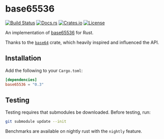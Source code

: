 # base65536
[![Build Status](https://travis-ci.org/nuew/base65536.svg?branch=master)](https://travis-ci.org/nuew/base65536)
[![Docs.rs](https://docs.rs/base65536/badge.svg)](https://docs.rs/base65536/)
[![Crates.io](https://img.shields.io/crates/v/base65536.svg)](https://crates.io/crates/base65536)
[![License](https://img.shields.io/github/license/mashape/apistatus.svg)](https://github.com/nuew/base65536/blob/master/LICENSE)

An implementation of [base65536][1] for Rust.

Thanks to the [`base64`][2] crate, which heavily inspired and influenced the API.

## Installation

Add the following to your `Cargo.toml`:

```toml
[dependencies]
base65536 = "0.3"
```

## Testing
Testing requires that submodules be downloaded. Before testing, run:

```bash
git submodule update --init
```

Benchmarks are available on nightly rust with the `nightly` feature.

[1]: https://github.com/qntm/base65536
[2]: https://crates.io/crates/base64
